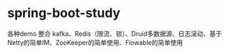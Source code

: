 # spring-boot-study
各种demo
整合 kafka、Redis（限流、锁）、Druid多数据源、日志滚动、基于Netty的简单IM、ZooKeeper的简单使用、Flowable的简单使用
